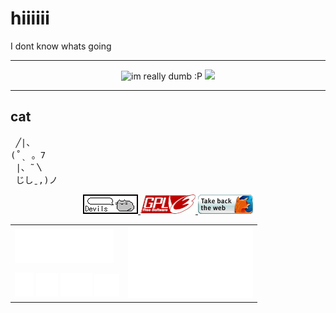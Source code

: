 # hiiiiii

I dont know whats going 

<hr>

<p align="center">
 <img src="https://img.shields.io/badge/im_really-really_dumb-red" alt="im really dumb :P">
 <img src="https://komarev.com/ghpvc/?username=Scissors-LT&color=ff69b4">
</p>
<hr>
<h2>cat</h2>
<pre>
 ╱|、
(˚ˎ 。7  
 |、˜〵          
 じしˍ,)ノ
</pre>

<p align="center">
 <a href="https://pusheen.com/category/comics/" target="_blank">
  <img src="./images/devils_button.gif" width="88" height="31">
 </a>
 <a href="https://www.gnu.org/licenses/gpl-3.0.en.html" target="_blank">
  <img src="./images/gplv3.gif" width="88" height="31">
 </a>
 <a href="https://www.firefox.com/en-GB/thanks/" target="_blank">
  <img src="./images/firefoxget.gif" width="88" height="31">
 </a>
</p>

 <table align="center">
   <tr>
     <td>
       <img src="./images/thinkpad.svg" width="157.5">
     </td>
     <td rowspan="2" valign="top">
       <img src="./images/barcode.svg" width="200">
     </td>
   </tr>
   <tr>
     <td>
       <img src="./images/debian.svg" width="30">
       <img src="./images/kde.svg" width="35">
       <img src="./images/ce.svg" width="51">
       <img src="./images/Estimated_sign.svg" width="40">
     </td>
   </tr>
 </table>
